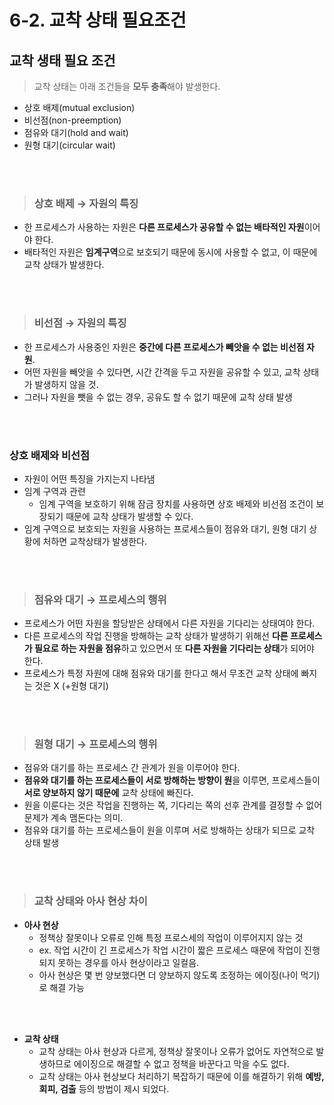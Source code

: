 # 6-2. 교착 상태 필요조건

## 교착 생태 필요 조건
>교착 상태는 아래 조건들을 **모두 충족**해야 발생한다.
- 상호 배제(mutual exclusion)
- 비선점(non-preemption)
- 점유와 대기(hold and wait)
- 원형 대기(circular wait)
<br>
<br>

> ### 상호 배제 → 자원의 특징

  - 한 프로세스가 사용하는 자원은 **다른 프로세스가 공유할 수 없는 배타적인 자원**이어야 한다.
  - 배타적인 자원은 **임계구역**으로 보호되기 때문에 동시에 사용할 수 없고, 이 때문에 교착 상태가 발생한다.
<br>
<br>

> ### 비선점 → 자원의 특징
- 한 프로세스가 사용중인 자원은 **중간에 다른 프로세스가 빼앗을 수 없는 비선점 자원**.
- 어떤 자원을 빼앗을 수 있다면, 시간 간격을 두고 자원을 공유할 수 있고, 교착 상태가 발생하지 않을 것.
- 그러나 자원을 뺏을 수 없는 경우, 공유도 할 수 없기 때문에 교착 상태 발생
<br>
<br>
    
### 상호 배제와 비선점
- 자원이 어떤 특징을 가지는지 나타냄
- 임계 구역과 관련
    - 임계 구역을 보호하기 위해 잠금 장치를 사용하면 상호 배제와 비선점 조건이 보장되기 때문에 교착 상태가 발생할 수 있다.
- 임계 구역으로 보호되는 자원을 사용하는 프로세스들이 점유와 대기, 원형 대기 상황에 처하면 교착상태가 발생한다.
<br>
<br>

> ### 점유와 대기 → 프로세스의 행위
- 프로세스가 어떤 자원을 할당받은 상태에서 다른 자원을 기다리는 상태여야 한다.
- 다른 프로세스의 작업 진행을 방해하는 교착 상태가 발생하기 위해선 **다른 프로세스가 필요로 하는 자원을 점유**하고 있으면서 또 **다른 자원을 기다리는 상태**가 되어야 한다.
- 프로세스가 특정 자원에 대해 점유와 대기를 한다고 해서 무조건 교착 상태에 빠지는 것은 X (+원형 대기)
<br>
<br>

> ### 원형 대기 → 프로세스의 행위
- 점유와 대기를 하는 프로세스 간 관계가 원을 이루어야 한다.
- **점유와 대기를 하는 프로세스들이 서로 방해하는 방향이 원**을 이루면, 프로세스들이 **서로 양보하지 않기 때문에** 교착 상태에 빠진다.
- 원을 이룬다는 것은 작업을 진행하는 쪽, 기다리는 쪽의 선후 관계를 결정할 수 없어 문제가 계속 맴돈다는 의미.
- 점유와 대기를 하는 프로세스들이 원을 이루며 서로 방해하는 상태가 되므로 교착 상태 발생
<br>
<br>

> ### 교착 상태와 아사 현상 차이
- **아사 현상**
    - 정책상 잘못이나 오류로 인해 특정 프로스세의 작업이 이루어지지 않는 것
    - ex. 작업 시간이 긴 프로세스가 작업 시간이 짧은 프로세스 때문에 작업이 진행되지 못하는 경우를 아사 현상이라고 일컬음. 
    - 아사 현상은 몇 번 양보했다면 더 양보하지 않도록 조정하는 에이징(나이 먹기)로 해결 가능
<br>
<br>

- **교착 상태**
  - 교착 상태는 아사 현상과 다르게, 정책상 잘못이나 오류가 없어도 자연적으로 발생하므로 에이징으로 해결할 수 없고 정책을 바꾼다고 막을 수도 없다.
  - 교착 상태는 아사 현상보다 처리하기 복잡하기 때문에 이를 해결하기 위해 **예방, 회피, 검출** 등의 방법이 제시 되었다.
  


